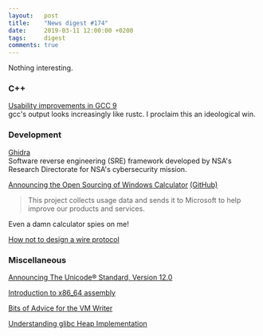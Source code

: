 ```yaml
---
layout:   post
title:    "News digest #174"
date:     2019-03-11 12:00:00 +0200
tags:     digest
comments: true
---
```


Nothing interesting.

### C++

[Usability improvements in GCC 9](https://developers.redhat.com/blog/2019/03/08/usability-improvements-in-gcc-9/)<br/>
gcc's output looks increasingly like rustc. I proclaim this an ideological win.

### Development

[Ghidra](https://www.nsa.gov/resources/everyone/ghidra/)<br/>
Software reverse engineering (SRE) framework developed by NSA's Research Directorate for NSA's cybersecurity mission.

[Announcing the Open Sourcing of Windows Calculator](https://blogs.windows.com/buildingapps/2019/03/06/announcing-the-open-sourcing-of-windows-calculator/#EU3JU7lh75oW8J4X.97) [(GitHub)](https://github.com/Microsoft/calculator)<br/>

> This project collects usage data and sends it to Microsoft to help improve our products and services.

Even a damn calculator spies on me!

[How not to design a wire protocol](http://esr.ibiblio.org/?p=8254)

### Miscellaneous

[Announcing The Unicode® Standard, Version 12.0](http://blog.unicode.org/2019/03/announcing-unicode-standard-version-120.html)

[Introduction to x86_64 assembly](https://gitlab.com/mcmfb/intro_x86-64)

[Bits of Advice for the VM Writer](https://ia601208.us.archive.org/16/items/vmss16/click.pdf)

[Understanding glibc Heap Implementation](https://azeria-labs.com/heap-exploitation-part-1-understanding-the-glibc-heap-implementation/)

